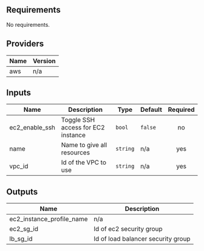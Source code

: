 <!-- BEGINNING OF PRE-COMMIT-TERRAFORM DOCS HOOK -->
## Requirements

No requirements.

## Providers

| Name | Version |
|------|---------|
| aws | n/a |

## Inputs

| Name | Description | Type | Default | Required |
|------|-------------|------|---------|:--------:|
| ec2\_enable\_ssh | Toggle SSH access for EC2 instance | `bool` | `false` | no |
| name | Name to give all resources | `string` | n/a | yes |
| vpc\_id | Id of the VPC to use | `string` | n/a | yes |

## Outputs

| Name | Description |
|------|-------------|
| ec2\_instance\_profile\_name | n/a |
| ec2\_sg\_id | Id of ec2 security group |
| lb\_sg\_id | Id of load balancer security group |

<!-- END OF PRE-COMMIT-TERRAFORM DOCS HOOK -->
